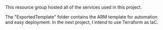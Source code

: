 This resource group hosted all of the services used in this project.

The "ExportedTemplate" folder contains the ARM template for automation and easy deployment. In the next project, I intend to use Terraform as IaC.
